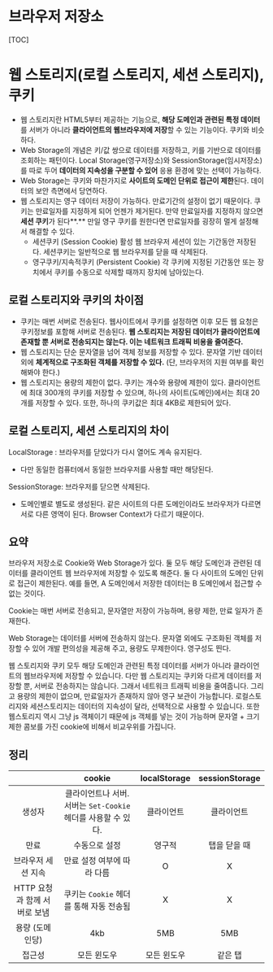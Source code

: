 # 브라우저 저장소

[TOC]

# 웹 스토리지(로컬 스토리지, 세션 스토리지), 쿠키

- 웹 스토리지란 HTML5부터 제공하는 기능으로, **해당 도메인과 관련된 특정 데이터**를 서버가 아니라 **클라이언트의 웹브라우저에 저장**할 수 있는 기능이다. 쿠키와 비슷하다.
- Web Storage의 개념은 키/값 쌍으로 데이터를 저장하고, 키를 기반으로 데이터를 조회하는 패턴이다. Local Storage(영구저장소)와 SessionStorage(임시저장소)를 따로 두어 **데이터의 지속성을 구분할 수 있어** 응용 환경에 맞는 선택이 가능하다.
- Web Storage는 쿠키와 마찬가지로 **사이트의 도메인 단위로 접근이 제한**된다. 데이터의 보안 측면에서 당연하다.
- 웹 스토리지는 영구 데이터 저장이 가능하다. 만료기간의 설정이 없기 때문이다. 쿠키는 만료일자를 지정하게 되어 언젠가 제거된다. 만약 만료일자를 지정하지 않으면 **세션 쿠키**가 된다**.** 만일 영구 쿠키를 원한다면 만료일자를 굉장히 멀게 설정해서 해결할 수 있다.
  - 세션쿠키 (Session Cookie) 활성 웹 브라우저 세션이 있는 기간동안 저장된다. 세션쿠키는 일반적으로 웹 브라우저를 닫을 때 삭제된다.
  - 영구쿠키/지속적쿠키 (Persistent Cookie) 각 쿠키에 지정된 기간동안 또는 장치에서 쿠키를 수동으로 삭제할 때까지 장치에 남아있는다.

## 로컬 스토리지와 쿠키의 차이점

- 쿠키는 매번 서버로 전송된다. 웹사이트에서 쿠키를 설정하면 이후 모든 웹 요청은 쿠키정보를 포함해 서버로 전송된다. **웹 스토리지는 저장된 데이터가 클라이언트에 존재할 뿐 서버로 전송되지는 않는다. 이는 네트워크 트래픽 비용을 줄여준다.**
- 웹 스토리지는 단순 문자열을 넘어 객체 정보를 저장할 수 있다. 문자열 기반 데이터 외에 **체계적으로 구조화된 객체를 저장할 수 있다.** (단, 브라우저의 지원 여부를 확인해봐야 한다.)
- 웹 스토리지는 용량의 제한이 없다. 쿠키는 개수와 용량에 제한이 있다. 클라이언트에 최대 300개의 쿠키를 저장할 수 있으며, 하나의 사이트(도메인)에서는 최대 20개를 저장할 수 있다. 또한, 하나의 쿠키값은 최대 4KB로 제한되어 있다.

## 로컬 스토리지, 세션 스토리지의 차이

LocalStorage : 브라우저를 닫았다가 다시 열어도 계속 유지된다.

- 다만 동일한 컴퓨터에서 동일한 브라우저를 사용할 때만 해당된다.

SessionStorage: 브라우저를 닫으면 삭제된다.

- 도메인별로 별도로 생성된다. 같은 사이트의 다른 도메인이라도 브라우저가 다르면 서로 다른 영역이 된다. Browser Context가 다르기 때문이다.

## 요약

브라우저 저장소로 Cookie와 Web Storage가 있다. 둘 모두 해당 도메인과 관련된 데이터를 클라이언트 웹 브라우저에 저장할 수 있도록 해준다. 둘 다 사이트의 도메인 단위로 접근이 제한된다. 예를 들면, A 도메인에서 저장한 데이터는 B 도메인에서 접근할 수 없는 것이다.

Cookie는 매번 서버로 전송되고, 문자열만 저장이 가능하며, 용량 제한, 만료 일자가 존재한다.

Web Storage는 데이터를 서버에 전송하지 않는다. 문자열 외에도 구조화된 객체를 저장할 수 있어 개발 편의성을 제공해 주고, 용량도 무제한이다. 영구성도 띈다.

웹 스토리지와 쿠키 모두 해당 도메인과 관련된 특정 데이터를 서버가 아니라 클라이언트의 웹브라우저에 저장할 수 있습니다. 다만 웹 스토리지는 쿠키와 다르게 데이터를 저장할 뿐, 서버로 전송하지는 않습니다. 그래서 네트워크 트래픽 비용을 줄여줍니다. 그리고 용량의 제한이 없으며, 만료일자가 존재하지 않아 영구 보관이 가능합니다. 로컬스토리지와 세션스토리지는 데이터의 지속성이 달라, 선택적으로 사용할 수 있습니다. 또한 웹스토리지 역시 그냥 js 객체이기 때문에 js 객체를 넣는 것이 가능하며 문자열 + 크기제한 콤보를 가진 cookie에 비해서 비교우위를 가집니다.

## 정리

|                              |                            cookie                            | localStorage | sessionStorage |
| :--------------------------: | :----------------------------------------------------------: | :----------: | :------------: |
|            생성자            | 클라이언트나 서버. 서버는 `Set-Cookie` 헤더를 사용할 수 있다. |  클라이언트  |   클라이언트   |
|             만료             |                        수동으로 설정                         |    영구적    |  탭을 닫을 때  |
|      브라우저 세션 지속      |                  만료 설정 여부에 따라 다름                  |      O       |       X        |
| HTTP 요청과 함께 서버로 보냄 |           쿠키는 `Cookie` 헤더를 통해 자동 전송됨            |      X       |       X        |
|       용량 (도메인당)        |                             4kb                              |     5MB      |      5MB       |
|            접근성            |                         모든 윈도우                          | 모든 윈도우  |    같은 탭     |

